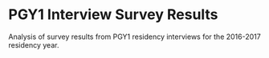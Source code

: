 # PGY1 Interview Survey Results

Analysis of survey results from PGY1 residency interviews for the 2016-2017 residency year.
